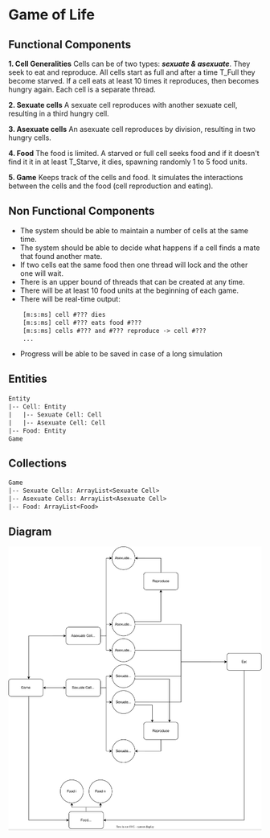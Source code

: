 # Game of Life

## Functional Components

**1. Cell Generalities**
Cells can be of two types: ***sexuate & asexuate***.
They seek to eat and reproduce.
All cells start as full and after a time T_Full they become starved.
If a cell eats at least 10 times it reproduces, then becomes hungry again.
Each cell is a separate thread.

**2. Sexuate cells**
A sexuate cell reproduces with another sexuate cell, resulting in a third hungry cell.

**3. Asexuate cells**
An asexuate cell reproduces by division, resulting in two hungry cells.

**4. Food**
The food is limited.
A starved or full cell seeks food and if it doesn't find it it in at least T_Starve, it dies, spawning randomly 1 to 5 food units.

**5. Game**
Keeps track of the cells and food.
It simulates the interactions between the cells and the food (cell reproduction and eating).

## Non Functional Components

* The system should be able to maintain a number of cells at the same time.
* The system should be able to decide what happens if a cell finds a mate that found another mate.
* If two cells eat the same food then one thread will lock and the other one will wait.
* There is an upper bound of threads that can be created at any time.
* There will be at least 10 food units at the beginning of each game.
* There will be real-time output:
```
    [m:s:ms] cell #??? dies
    [m:s:ms] cell #??? eats food #???
    [m:s:ms] cells #??? and #??? reproduce -> cell #???
    ...
```
* Progress will be able to be saved in case of a long simulation

## Entities

```
Entity
|-- Cell: Entity
|   |-- Sexuate Cell: Cell
|   |-- Asexuate Cell: Cell
|-- Food: Entity
Game
```

## Collections

```
Game
|-- Sexuate Cells: ArrayList<Sexuate Cell>
|-- Asexuate Cells: ArrayList<Asexuate Cell>
|-- Food: ArrayList<Food>
```

## Diagram

<div style="background-color: #eeeeee">
    <img src="./diagram.svg" style="background-color: #eeeeee" />
</div>